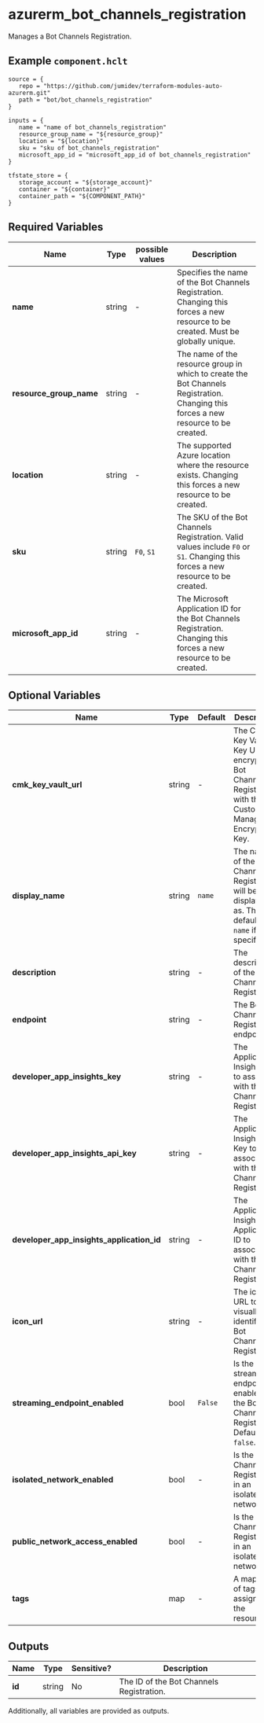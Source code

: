 # azurerm_bot_channels_registration

Manages a Bot Channels Registration.

## Example `component.hclt`

```hcl
source = {
   repo = "https://github.com/jumidev/terraform-modules-auto-azurerm.git"   
   path = "bot/bot_channels_registration"   
}

inputs = {
   name = "name of bot_channels_registration"   
   resource_group_name = "${resource_group}"   
   location = "${location}"   
   sku = "sku of bot_channels_registration"   
   microsoft_app_id = "microsoft_app_id of bot_channels_registration"   
}

tfstate_store = {
   storage_account = "${storage_account}"   
   container = "${container}"   
   container_path = "${COMPONENT_PATH}"   
}

```

## Required Variables

| Name | Type |  possible values |  Description |
| ---- | --------- |  ----------- | ----------- |
| **name** | string |  -  |  Specifies the name of the Bot Channels Registration. Changing this forces a new resource to be created. Must be globally unique. | 
| **resource_group_name** | string |  -  |  The name of the resource group in which to create the Bot Channels Registration. Changing this forces a new resource to be created. | 
| **location** | string |  -  |  The supported Azure location where the resource exists. Changing this forces a new resource to be created. | 
| **sku** | string |  `F0`, `S1`  |  The SKU of the Bot Channels Registration. Valid values include `F0` or `S1`. Changing this forces a new resource to be created. | 
| **microsoft_app_id** | string |  -  |  The Microsoft Application ID for the Bot Channels Registration. Changing this forces a new resource to be created. | 

## Optional Variables

| Name | Type |  Default  |  Description |
| ---- | --------- |  ----------- | ----------- |
| **cmk_key_vault_url** | string |  -  |  The CMK Key Vault Key URL to encrypt the Bot Channels Registration with the Customer Managed Encryption Key. | 
| **display_name** | string |  `name`  |  The name of the Bot Channels Registration will be displayed as. This defaults to `name` if not specified. | 
| **description** | string |  -  |  The description of the Bot Channels Registration. | 
| **endpoint** | string |  -  |  The Bot Channels Registration endpoint. | 
| **developer_app_insights_key** | string |  -  |  The Application Insights Key to associate with the Bot Channels Registration. | 
| **developer_app_insights_api_key** | string |  -  |  The Application Insights API Key to associate with the Bot Channels Registration. | 
| **developer_app_insights_application_id** | string |  -  |  The Application Insights Application ID to associate with the Bot Channels Registration. | 
| **icon_url** | string |  -  |  The icon URL to visually identify the Bot Channels Registration. | 
| **streaming_endpoint_enabled** | bool |  `False`  |  Is the streaming endpoint enabled for the Bot Channels Registration. Defaults to `false`. | 
| **isolated_network_enabled** | bool |  -  |  Is the Bot Channels Registration in an isolated network? | 
| **public_network_access_enabled** | bool |  -  |  Is the Bot Channels Registration in an isolated network? | 
| **tags** | map |  -  |  A mapping of tags to assign to the resource. | 



## Outputs

| Name | Type | Sensitive? | Description |
| ---- | ---- | --------- | --------- |
| **id** | string | No  | The ID of the Bot Channels Registration. | 

Additionally, all variables are provided as outputs.
